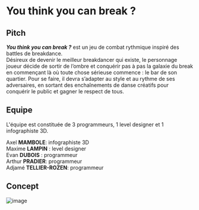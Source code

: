 # **You think you can break ?**




## Pitch
***You think you can break ?*** est un jeu de combat rythmique inspiré des battles de breakdance.  
Désireux de devenir le meilleur breakdancer qui existe, le personnage joueur décide de sortir de l’ombre et conquérir pas à pas la galaxie du break en commençant là où toute chose sérieuse commence : le bar de son quartier.
Pour se faire, il devra s’adapter au style et au rythme de ses adversaires, en sortant des enchaînements de danse créatifs pour conquérir le public et gagner le respect de tous. 




## Equipe
L'équipe est constituée de 3 programmeurs, 1 level designer et 1 infographiste 3D.

Axel **MAMBOLE**: infographiste 3D  
Maxime **LAMPIN** : level designer  
Evan **DUBOIS** : programmeur  
Arthur **PRADIER**: programmeur  
Adjamé **TELLIER-ROZEN**: programmeur  


## Concept
![image](https://github.com/user-attachments/assets/23a9239d-d2e8-4d80-a0b7-4142cab868cf)
